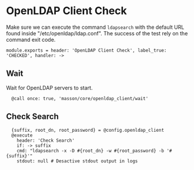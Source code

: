 
# OpenLDAP Client Check

Make sure we can execute the command `ldapsearch` with the default URL found
inside "/etc/openldap/ldap.conf". The success of the test rely on the command
exit code.

    module.exports = header: 'OpenLDAP Client Check', label_true: 'CHECKED', handler: ->

## Wait

Wait for OpenLDAP servers to start.

      @call once: true, 'masson/core/openldap_client/wait'

## Check Search

      {suffix, root_dn, root_password} = @config.openldap_client
      @execute
        header: 'Check Search'
        if: -> suffix
        cmd: "ldapsearch -x -D #{root_dn} -w #{root_password} -b '#{suffix}'"
        stdout: null # Desactive stdout output in logs
